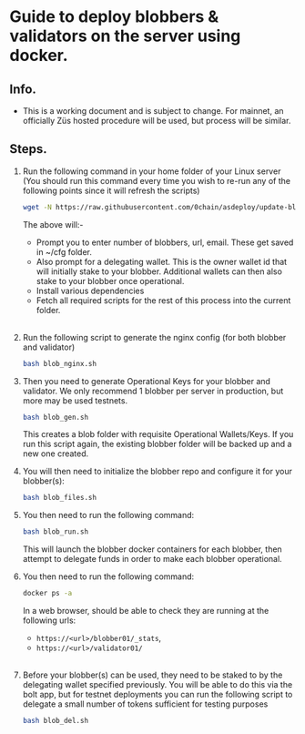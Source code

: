 # Guide to deploy blobbers & validators on the server using docker.
## Info.
- This is a working document and is subject to change. For mainnet, an officially Züs hosted procedure will be
used, but process will be similar.<br />

## Steps.
1. Run the following command in your home folder of your Linux server (You should run this command every time you wish to re-run any of the following points since it will refresh the scripts)
   ```bash
   wget -N https://raw.githubusercontent.com/0chain/asdeploy/update-blobber-deploy/blobber_deploy/blob_init.sh ; bash blob_init.sh
   ```
   The above will:-
    - Prompt you to enter number of blobbers, url, email. These get saved in ~/cfg folder.
    - Also prompt for a delegating wallet. This is the owner wallet id that will initially stake to your blobber.
    Additional wallets can then also stake to your blobber once operational.
    - Install various dependencies
    - Fetch all required scripts for the rest of this process into the current folder.<br /><br />
2. Run the following script to generate the nginx config (for both blobber and validator)
    ```bash
    bash blob_nginx.sh
    ```
3. Then you need to generate Operational Keys for your blobber and validator. We only recommend 1 blobber per server in production, but more may be used testnets.
    ```bash
    bash blob_gen.sh
    ```
    This creates a blob folder with requisite Operational Wallets/Keys. If you run this script again, the existing blobber folder will be backed up and a new one created.<br />
4. You will then need to initialize the blobber repo and configure it for your blobber(s):
    ```bash
    bash blob_files.sh
    ```
5. You then need to run the following command:
   ```bash
   bash blob_run.sh
   ```
   This will launch the blobber docker containers for each blobber, then attempt to delegate funds in order to make each blobber operational.<br />
6. You then need to run the following command:
   ```bash
   docker ps -a
   ```
   In a web browser, should be able to check they are running at the following urls:<br />
   - `https://<url>/blobber01/_stats`, 
   - `https://<url>/validator01/`<br /><br />

7. Before your blobber(s) can be used, they need to be staked to by the delegating wallet specified previously. You will be able to do this via the bolt app, but for testnet deployments you can run the following script to delegate a small number of tokens sufficient for testing purposes
   ```bash
   bash blob_del.sh
   ```
